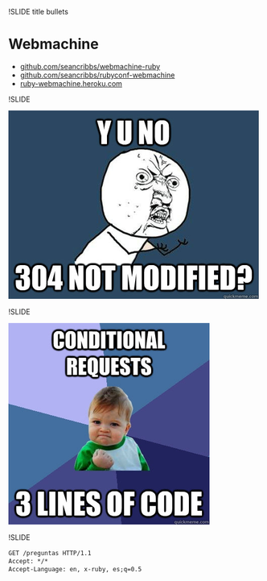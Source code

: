 !SLIDE title bullets

# Webmachine

* [github.com/seancribbs/webmachine-ruby](https://github.com/seancribbs/webmachine-ruby)
* [github.com/seancribbs/rubyconf-webmachine](https://github.com/seancribbs/rubyconf-webmachine)
* [ruby-webmachine.heroku.com](http://ruby-webmachine.heroku.com)

!SLIDE

![Y U NO 304](yuno.jpg)

!SLIDE

![Conditional Requests - 3 lines of code](successkid.jpg)

!SLIDE

    GET /preguntas HTTP/1.1
    Accept: */*
    Accept-Language: en, x-ruby, es;q=0.5
